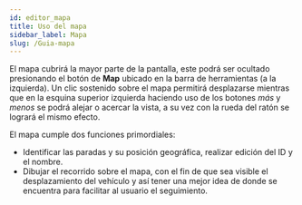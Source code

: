 ```yaml
---
id: editor_mapa
title: Uso del mapa
sidebar_label: Mapa
slug: /Guia-mapa
---
```


El mapa cubrirá la mayor parte de la pantalla, este podrá ser ocultado presionando el botón de **Map** ubicado en la barra de herramientas (a la izquierda).
Un clic sostenido sobre el mapa permitirá desplazarse mientras que en la esquina superior izquierda haciendo uso de los botones _más_ y _menos_ se podrá alejar o acercar la vista, a su vez con la rueda del ratón se logrará el mismo efecto.

El mapa cumple dos funciones primordiales:
+ Identificar las paradas y su posición geográfica, realizar edición del ID y el nombre.
+ Dibujar el recorrido sobre el mapa, con el fin de que sea visible el desplazamiento del vehículo y así tener una mejor idea de donde se encuentra para facilitar al usuario el seguimiento.

